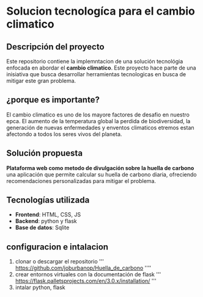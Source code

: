 # Solucion tecnologíca para el cambio climatico 


## Descripción  del proyecto

Este repositorio contiene la implemntacion de una solución tecnológia enfocada en abordar el **cambio climatico**. 
Este proyecto hace parte de una inisiativa que busca desarrollar herramientas  tecnologicas en busca de mitigar este gran problema.

## ¿porque es importante?

El cambio climatico es uno de los mayore factores de desafio en nuestro epca. El aumento de la temperatura global 
la perdida de biodiversidad, la generación de nuevas enfermedades y enventos climaticos etremos estan afectondo a todos los seres vivos del planeta. 

## Solución propuesta

**Plataforma web como metodo de divulgación sobre la huella de carbono**
una aplicación que permite calcular su huella de carbono diaria, ofreciendo recomendaciones personalizadas para mitigar el problema. 
   
## Tecnologías utilizada
- **Frontend**: HTML, CSS, JS
- **Backend**: python y flask
- **Base de datos**: Sqlite



## configuracion e intalacion 
1. clonar o descargar el repositorio ''' https://github.com/joburbanop/Huella_de_carbono ''''
2. crear entornos virtuales con la documentación  de flask ''' https://flask.palletsprojects.com/en/3.0.x/installation/ ''' 
3. intalar python, flask

